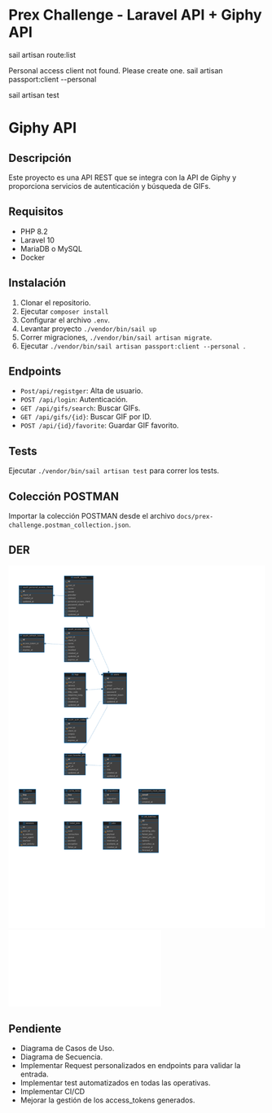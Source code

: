 # Prex Challenge - Laravel API + Giphy API


sail artisan route:list

Personal access client not found. Please create one.
sail artisan passport:client --personal

sail artisan test

# Giphy API

## Descripción

Este proyecto es una API REST que se integra con la API de Giphy y proporciona servicios de autenticación y búsqueda de GIFs.

## Requisitos

- PHP 8.2
- Laravel 10
- MariaDB o MySQL
- Docker

## Instalación

1. Clonar el repositorio.
2. Ejecutar `composer install`
3. Configurar el archivo `.env`.
4. Levantar proyecto `./vendor/bin/sail up`
5. Correr migraciones, `./vendor/bin/sail artisan migrate`.
6. Ejecutar `./vendor/bin/sail artisan passport:client --personal `.

## Endpoints
- `Post/api/registger`: Alta de usuario.
- `POST /api/login`: Autenticación.
- `GET /api/gifs/search`: Buscar GIFs.
- `GET /api/gifs/{id}`: Buscar GIF por ID.
- `POST /api/{id}/favorite`: Guardar GIF favorito.

## Tests

Ejecutar `./vendor/bin/sail artisan test` para correr los tests.

## Colección POSTMAN

Importar la colección POSTMAN desde el archivo `docs/prex-challenge.postman_collection.json`.

## DER
![Diagrama de Entidad-Relación](docs/DER-1.png)
![Diagrama de Entidad-Relación](docs/DER.pdf)

## Pendiente
- Diagrama de Casos de Uso.
- Diagrama de Secuencia.
- Implementar Request personalizados en endpoints para validar la entrada.
- Implementar test automatizados en todas las operativas.
- Implementar CI/CD
- Mejorar la gestión de los access_tokens generados.



